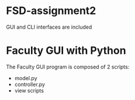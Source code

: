 # FSD-assignment2
GUI and CLI interfaces are included

# Faculty GUI with Python

The Faculty GUI program is composed of 2 scripts:
-   model.py 
-   controller.py
-   view scripts 

